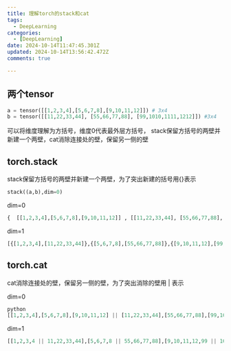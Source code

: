```yaml
---
title: 理解torch的stack和cat
tags:
  - DeepLearning
categories:
  - [DeepLearning]
date: 2024-10-14T11:47:45.301Z
updated: 2024-10-14T13:56:42.472Z
comments: true

---
```


<!--more-->
## 两个tensor

```python
a = tensor([[1,2,3,4],[5,6,7,8],[9,10,11,12]]) # 3x4
b = tensor([[11,22,33,44], [55,66,77,88], [99,1010,1111,1212]]) #3x4
```

可以将维度理解为方括号，维度0代表最外层方括号， stack保留方括号的两壁并新建一个两壁，cat消除连接处的壁，保留另一侧的壁

## torch.stack

stack保留方括号的两壁并新建一个两壁，为了突出新建的括号用{}表示

```python
stack((a,b),dim=0)
```

dim=0

```python
{  [[1,2,3,4],[5,6,7,8],[9,10,11,12]] , [[11,22,33,44], [55,66,77,88], [99,1010,1111,1212]]    } #2x3x4
```

dim=1

```python
[{[1,2,3,4],[11,22,33,44]},{[5,6,7,8],[55,66,77,88]},{[9,10,11,12],[99,1010,1111,1212]}] #3x2x4
```

## torch.cat

cat消除连接处的壁，保留另一侧的壁，为了突出消除的壁用 | 表示

dim=0

```python
python
[[1,2,3,4],[5,6,7,8],[9,10,11,12] || [11,22,33,44],[55,66,77,88],[99,1010,1111,1212]] #6x4
```

dim=1

```python
[[1,2,3,4 || 11,22,33,44],[5,6,7,8 || 55,66,77,88],[9,10,11,12,99 || 1010,1111,1212]]#3x8
```